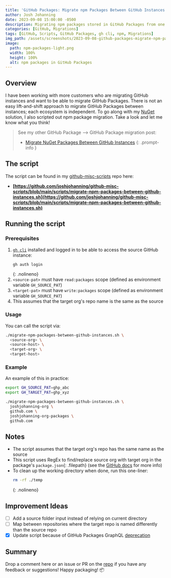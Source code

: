 ```yaml
---
title: 'GitHub Packages: Migrate npm Packages Between GitHub Instances'
author: Josh Johanning
date: 2023-09-08 15:00:00 -0500
description: Migrating npm packages stored in GitHub Packages from one instance to another
categories: [GitHub, Migrations]
tags: [GitHub, Scripts, GitHub Packages, gh cli, npm, Migrations]
img_path: /assets/screenshots/2023-09-08-github-packages-migrate-npm-packages
image:
  path: npm-packages-light.png
  width: 100%
  height: 100%
  alt: npm packages in GitHub Packages
---
```


## Overview

I have been working with more customers who are migrating GitHub instances and want to be able to migrate GitHub Packages. There is not an easy lift-and-shift approach to migrate GitHub Packages between instances; each ecosystem is independent. To go along with my [NuGet](/posts/github-packages-migrate-nuget-packages/) solution, I also scripted out npm package migration. Take a look and let me know what you think!

> See my other GitHub Package --> GitHub Package migration post:
> - [Migrate NuGet Packages Between GitHub Instances](/posts/github-packages-migrate-nuget-packages/)
{: .prompt-info }

## The script

The script can be found in my [github-misc-scripts](/posts/github-misc-scripts/) repo here: 
- **[https://github.com/joshjohanning/github-misc-scripts/blob/main/scripts/migrate-npm-packages-between-github-instances.sh](https://github.com/joshjohanning/github-misc-scripts/blob/main/scripts/migrate-npm-packages-between-github-instances.sh)**

## Running the script

### Prerequisites

1. [`gh cli`](https://cli.github.com) installed and logged in to be able to access the source GitHub instance:
   ```bash
   gh auth login
   ```
   {: .nolineno}
2. `<source-pat>` must have `read:packages` scope (defined as environment variable `GH_SOURCE_PAT`)
3. `<target-pat>` must have `write:packages` scope (defined as environment variable `GH_SOURCE_PAT`)
4. This assumes that the target org's repo name is the same as the source

### Usage

You can call the script via:

```bash
./migrate-npm-packages-between-github-instances.sh \
  <source-org> \
  <source-host> \
  <target-org> \
  <target-host>
```

### Example

An example of this in practice:

```bash
export GH_SOURCE_PAT=ghp_abc
export GH_TARGET_PAT=ghp_xyz

./migrate-npm-packages-between-github-instances.sh \
  joshjohanning-org \
  github.com \
  joshjohanning-org-packages \
  github.com
```

## Notes

- The script assumes that the target org's repo has the same name as the source
- This script uses RegEx to find/replace source org with target org in the package's `package.json`{: .filepath} (see the [GitHub docs](https://docs.github.com/en/packages/working-with-a-github-packages-registry/working-with-the-npm-registry#publishing-a-package) for more info)
- To clean up the working directory when done, run this one-liner: 
  ```bash
  rm -rf ./temp
  ```
  {: .nolineno}

## Improvement Ideas

* [ ] Add a source folder input instead of relying on current directory
* [ ] Map between repositories where the target repo is named differently than the source repo
* [x] Update script because of GitHub Packages GraphQL [deprecation](https://github.blog/changelog/2022-08-18-deprecation-notice-graphql-for-packages/)

## Summary

Drop a comment here or an issue or PR on the [repo](https://github.com/joshjohanning/github-misc-scripts/blob/main/scripts/migrate-npm-packages-between-github-instances.sh) if you have any feedback or suggestions! Happy packaging! 📦
